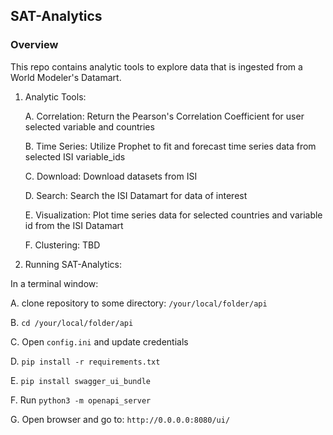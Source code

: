## SAT-Analytics

### Overview
This repo contains analytic tools to explore data that is ingested from a World Modeler's Datamart. 

   1. Analytic Tools:
       
      A. Correlation: Return the Pearson's Correlation Coefficient for user selected variable and countries
      
      B. Time Series: Utilize Prophet to fit and forecast time series data from selected ISI variable_ids
      
      C. Download: Download datasets from ISI
      
      D. Search: Search the ISI Datamart for data of interest
      
      E. Visualization: Plot time series data for selected countries and variable id from the ISI Datamart
      
      F. Clustering: TBD
       
   2. Running SAT-Analytics:
   
   In a terminal window:
   
   A. clone repository to some directory: `/your/local/folder/api`
       
   B. `cd /your/local/folder/api`
       
   C. Open `config.ini` and update credentials
       
   D. `pip install -r requirements.txt`
   
   E. `pip install swagger_ui_bundle`
       
   F. Run `python3 -m openapi_server`
       
   G. Open browser and go to: `http://0.0.0.0:8080/ui/`
